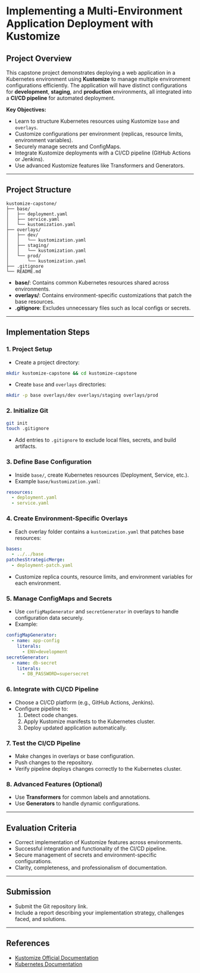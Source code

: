 # Implementing a Multi-Environment Application Deployment with Kustomize

## Project Overview

This capstone project demonstrates deploying a web application in a Kubernetes environment using **Kustomize** to manage multiple environment configurations efficiently. The application will have distinct configurations for **development**, **staging**, and **production** environments, all integrated into a **CI/CD pipeline** for automated deployment.

**Key Objectives:**
- Learn to structure Kubernetes resources using Kustomize `base` and `overlays`.
- Customize configurations per environment (replicas, resource limits, environment variables).
- Securely manage secrets and ConfigMaps.
- Integrate Kustomize deployments with a CI/CD pipeline (GitHub Actions or Jenkins).
- Use advanced Kustomize features like Transformers and Generators.

---

## **Project Structure**

```
kustomize-capstone/
├── base/
│   ├── deployment.yaml
│   ├── service.yaml
│   └── kustomization.yaml
├── overlays/
│   ├── dev/
│   │   └── kustomization.yaml
│   ├── staging/
│   │   └── kustomization.yaml
│   └── prod/
│       └── kustomization.yaml
├── .gitignore
└── README.md
```

- **base/**: Contains common Kubernetes resources shared across environments.
- **overlays/**: Contains environment-specific customizations that patch the base resources.
- **.gitignore**: Excludes unnecessary files such as local configs or secrets.

---

## **Implementation Steps**

### 1. Project Setup
- Create a project directory:
```bash
mkdir kustomize-capstone && cd kustomize-capstone
```
- Create `base` and `overlays` directories:
```bash
mkdir -p base overlays/dev overlays/staging overlays/prod
```

### 2. Initialize Git
```bash
git init
touch .gitignore
```
- Add entries to `.gitignore` to exclude local files, secrets, and build artifacts.

### 3. Define Base Configuration
- Inside `base/`, create Kubernetes resources (Deployment, Service, etc.).
- Example `base/kustomization.yaml`:
```yaml
resources:
  - deployment.yaml
  - service.yaml
```

### 4. Create Environment-Specific Overlays
- Each overlay folder contains a `kustomization.yaml` that patches base resources:
```yaml
bases:
  - ../../base
patchesStrategicMerge:
  - deployment-patch.yaml
```
- Customize replica counts, resource limits, and environment variables for each environment.

### 5. Manage ConfigMaps and Secrets
- Use `configMapGenerator` and `secretGenerator` in overlays to handle configuration data securely.
- Example:
```yaml
configMapGenerator:
  - name: app-config
    literals:
      - ENV=development
secretGenerator:
  - name: db-secret
    literals:
      - DB_PASSWORD=supersecret
```

### 6. Integrate with CI/CD Pipeline
- Choose a CI/CD platform (e.g., GitHub Actions, Jenkins).
- Configure pipeline to:
  1. Detect code changes.
  2. Apply Kustomize manifests to the Kubernetes cluster.
  3. Deploy updated application automatically.

### 7. Test the CI/CD Pipeline
- Make changes in overlays or base configuration.
- Push changes to the repository.
- Verify pipeline deploys changes correctly to the Kubernetes cluster.

### 8. Advanced Features (Optional)
- Use **Transformers** for common labels and annotations.
- Use **Generators** to handle dynamic configurations.

---

## **Evaluation Criteria**
- Correct implementation of Kustomize features across environments.
- Successful integration and functionality of the CI/CD pipeline.
- Secure management of secrets and environment-specific configurations.
- Clarity, completeness, and professionalism of documentation.

---

## **Submission**
- Submit the Git repository link.
- Include a report describing your implementation strategy, challenges faced, and solutions.

---

## **References**
- [Kustomize Official Documentation](https://kustomize.io/)
- [Kubernetes Documentation](https://kubernetes.io/docs/home/)

